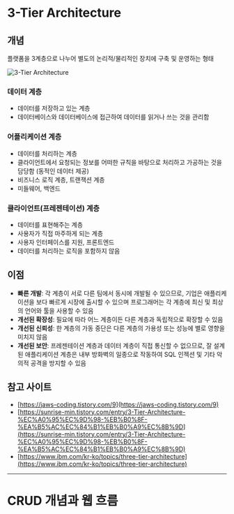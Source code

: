 # 3-Tier Architecture

## 개념

플랫폼을 3계층으로 나누어 별도의 논리적/물리적인 장치에 구축 및 운영하는 형태

![3-Tier Architecture](attachment:2dcf3c47-fc9a-4094-9838-b93e10e02880:img1.daumcdn.png)

### 데이터 계층

- 데이터를 저장하고 있는 계층
- 데이터베이스와 데이터베이스에 접근하여 데이터를 읽거나 쓰는 것을 관리함

### 어플리케이션 계층

- 데이터를 처리하는 계층
- 클라이언트에서 요청되는 정보를 어떠한 규칙을 바탕으로 처리하고 가공하는 것을 담당함 (동적인 데이터 제공)
- 비즈니스 로직 계층, 트랜잭션 계층
- 미들웨어, 백엔드

### 클라이언트(프레젠테이션) 계층

- 데이터를 표현해주는 계층
- 사용자가 직접 마주하게 되는 계층
- 사용자 인터페이스를 지원, 프론트엔드
- 데이터를 처리하는 로직을 포함하지 않음

## 이점

- **빠른 개발**: 각 계층이 서로 다른 팀에서 동시에 개발될 수 있으므로, 기업은 애플리케이션을 보다 빠르게 시장에 출시할 수 있으며 프로그래머는 각 계층에 최신 및 최상의 언어와 툴을 사용할 수 있음
- **개선된 확장성**: 필요에 따라 어느 계층이든 다른 계층과 독립적으로 확장할 수 있음
- **개선된 신뢰성**: 한 계층의 가동 중단은 다른 계층의 가용성 또는 성능에 별로 영향을 미치지 않음
- **개선된 보안**: 프레젠테이션 계층과 데이터 계층이 직접 통신할 수 없으므로, 잘 설계된 애플리케이션 계층은 내부 방화벽의 일종으로 작동하여 SQL 인젝션 및 기타 악의적 공격을 방지할 수 있음

## 참고 사이트

- [https://jaws-coding.tistory.com/9](https://jaws-coding.tistory.com/9)
- [https://sunrise-min.tistory.com/entry/3-Tier-Architecture-%EC%A0%95%EC%9D%98-%EB%B0%8F-%EA%B5%AC%EC%84%B1%EB%B0%A9%EC%8B%9D](https://sunrise-min.tistory.com/entry/3-Tier-Architecture-%EC%A0%95%EC%9D%98-%EB%B0%8F-%EA%B5%AC%EC%84%B1%EB%B0%A9%EC%8B%9D)
- [https://www.ibm.com/kr-ko/topics/three-tier-architecture](https://www.ibm.com/kr-ko/topics/three-tier-architecture)

---

# CRUD 개념과 웹 흐름
